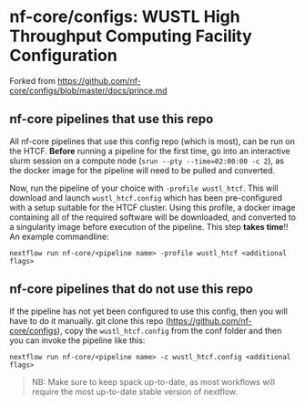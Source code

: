# nf-core/configs: WUSTL High Throughput Computing Facility Configuration

Forked from https://github.com/nf-core/configs/blob/master/docs/prince.md

## nf-core pipelines that use this repo

All nf-core pipelines that use this config repo (which is most), can be run on the HTCF. **Before** running a pipeline for the first time, go into an interactive slurm session on a compute node (`srun --pty --time=02:00:00 -c 2`), as the docker image for the pipeline will need to be pulled and converted.

Now, run the pipeline of your choice with `-profile wustl_htcf`. This will download and launch `wustl_htcf.config` which has been pre-configured with a setup suitable for the HTCF cluster. Using this profile, a docker image containing all of the required software will be downloaded, and converted to a singularity image before execution of the pipeline. This step **takes time**!!
An example commandline:

`nextflow run nf-core/<pipeline name> -profile wustl_htcf <additional flags>`

## nf-core pipelines that do not use this repo

If the pipeline has not yet been configured to use this config, then you will have to do it manually.
git clone this repo (https://github.com/nf-core/configs), copy the `wustl_htcf.config` from the conf folder and then you can invoke the pipeline like this:

`nextflow run nf-core/<pipeline name> -c wustl_htcf.config <additional flags>`

> NB: Make sure to keep spack up-to-date, as most workflows will require the most up-to-date stable version of nextflow.
